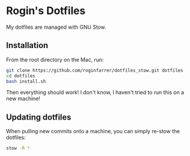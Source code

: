 # Rogin's Dotfiles

My dotfiles are managed with GNU Stow.

## Installation

From the root directory on the Mac, run:

```sh
git clone https://github.com/roginfarrer/dotfiles_stow.git dotfiles
cd dotfiles
bash install.sh
```

Then everything should work! I don't know, I haven't tried to run this on a new machine!

## Updating dotfiles

When pulling new commits onto a machine, you can simply re-stow the dotfiles:

```sh
stow -R *
```
